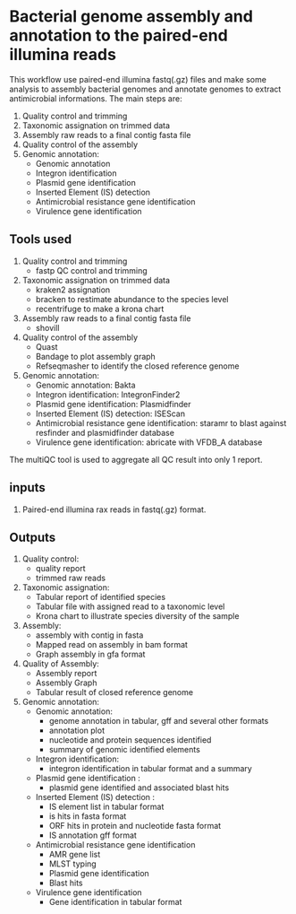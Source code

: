 # Bacterial genome assembly and annotation to the paired-end illumina reads

This workflow use paired-end illumina fastq(.gz) files and make some analysis to assembly bacterial genomes and annotate genomes to extract antimicrobial informations.
The main steps are:
1. Quality control and trimming
2. Taxonomic assignation on trimmed data
3. Assembly raw reads to a final contig fasta file
4. Quality control of the assembly
5. Genomic annotation:
    - Genomic annotation
    - Integron identification
    - Plasmid gene identification
    - Inserted Element (IS) detection
    - Antimicrobial resistance gene identification
    - Virulence gene identification

## Tools used
1. Quality control and trimming
    - fastp QC control and trimming
2. Taxonomic assignation on trimmed data
    - kraken2 assignation
    - bracken to restimate abundance to the species level
    - recentrifuge to make a krona chart    
3. Assembly raw reads to a final contig fasta file
    - shovill
4. Quality control of the assembly
    - Quast
    - Bandage to plot assembly graph
    - Refseqmasher to identify the closed reference genome
5. Genomic annotation:
    - Genomic annotation: Bakta
    - Integron identification: IntegronFinder2
    - Plasmid gene identification: Plasmidfinder
    - Inserted Element (IS) detection: ISEScan
    - Antimicrobial resistance gene identification: staramr to blast against resfinder and plasmidfinder database
    - Virulence gene identification: abricate with VFDB_A database

The multiQC tool is used to aggregate all QC result into only 1 report.



## inputs

1. Paired-end illumina rax reads in fastq(.gz) format.

## Outputs
1. Quality control:
    - quality report
    - trimmed raw reads
2. Taxonomic assignation:
    - Tabular report of identified species
    - Tabular file with assigned read to a taxonomic level
    - Krona chart to illustrate species diversity of the sample
3. Assembly:
    - assembly with contig in fasta
    - Mapped read on assembly in bam format
    - Graph assembly in gfa format
4. Quality of Assembly:
    - Assembly report
    - Assembly Graph
    - Tabular result of closed reference genome
5. Genomic annotation:
    - Genomic annotation:
        - genome annotation in tabular, gff and several other formats
        - annotation plot
        - nucleotide and protein sequences identified
        - summary of genomic identified elements
    - Integron identification:
        - integron identification in tabular format and a summary
    - Plasmid gene identification :
        - plasmid gene identified and associated blast hits
    - Inserted Element (IS) detection :
        - IS element list in tabular format
        - is hits in fasta format
        - ORF hits in protein and nucleotide fasta format
        - IS annotation gff format
    - Antimicrobial resistance gene identification
        - AMR gene list
        - MLST typing
        - Plasmid gene identification
        - Blast hits
    - Virulence gene identification
        - Gene identification in tabular format
